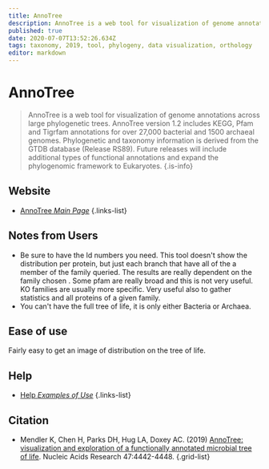 ```yaml
---
title: AnnoTree
description: AnnoTree is a web tool for visualization of genome annotations across large phylogenetic trees.
published: true
date: 2020-07-07T13:52:26.634Z
tags: taxonomy, 2019, tool, phylogeny, data visualization, orthology
editor: markdown
---
```


# AnnoTree

> AnnoTree is a web tool for visualization of genome annotations across large phylogenetic trees. AnnoTree version 1.2 includes KEGG, Pfam and Tigrfam annotations for over 27,000 bacterial and 1500 archaeal genomes. Phylogenetic and taxonomy information is derived from the GTDB database (Release RS89).
&NewLine;
Future releases will include additional types of functional annotations and expand the phylogenomic framework to Eukaryotes.
{.is-info}

## Website

- [AnnoTree *Main Page*](http://annotree.uwaterloo.ca/)
{.links-list}

## Notes from Users

- Be sure to have the Id numbers you need. This tool doesn't show the distribution per protein, but just each branch that have all of the a member of the family queried. The results are really dependent on the family chosen . Some pfam are really broad and this is not very useful. KO families are usually more specific. Very useful also to gather statistics and all proteins of a given family.
- You can't have the full tree of life, it is only either Bacteria or Archaea.

## Ease of use

Fairly easy to get an image of distribution on the tree of life.

## Help

- [Help *Examples of Use*](http://annotree.uwaterloo.ca/app/examples.html)
{.links-list}

## Citation

- Mendler K, Chen H, Parks DH, Hug LA, Doxey AC. (2019) [AnnoTree: visualization and exploration of a functionally annotated microbial tree of life](http://dx.doi.org/10.1093/nar/gkz246). Nucleic Acids Research 47:4442-4448.
{.grid-list}